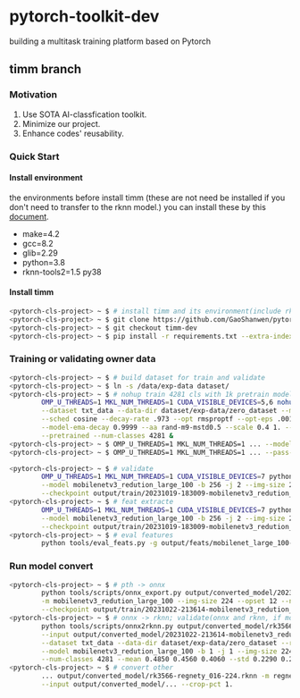 # pytorch-toolkit-dev

building a multitask training platform based on Pytorch

## timm branch

### Motivation

1. Use SOTA AI-classfication toolkit.
2. Minimize our project.
3. Enhance codes' reusability.

### Quick Start

#### Install environment

the environments before install timm (these are not need be installed if you don't need to transfer to the rknn model.)
you can install these by this [document](https://github.com/GaoShanwen/pytorch-toolkit-dev/blob/timm-dev/docs/environment.md).

+ make=4.2
+ gcc=8.2
+ glib=2.29
+ python=3.8
+ rknn-tools2=1.5 py38

#### Install timm

```bash
<pytorch-cls-project> ~ $ # install timm and its environment(include rknn-tools2)
<pytorch-cls-project> ~ $ git clone https://github.com/GaoShanwen/pytorch-toolkit-dev.git
<pytorch-cls-project> ~ $ git checkout timm-dev
<pytorch-cls-project> ~ $ pip install -r requirements.txt --extra-index-url https://download.pytorch.org/whl/cu102
```

### Training or validating owner data

```bash
<pytorch-cls-project> ~ $ # build dataset for train and validate
<pytorch-cls-project> ~ $ ln -s /data/exp-data dataset/
<pytorch-cls-project> ~ $ # nohup train 4281 cls with 1k pretrain model; resize-256,crop-224,rand aa, re-0.2;
        OMP_U_THREADS=1 MKL_NUM_THREADS=1 CUDA_VISIBLE_DEVICES=5,6 nohup python -m torch.distributed.launch --nproc_per_node=2 --master_port=40401 tools/train.py \
        --dataset txt_data --data-dir dataset/exp-data/zero_dataset --model mobilenetv3_redution_large_100 -b 256 --epochs 60 --decay-epochs 2.4 \
        --sched cosine --decay-rate .973 --opt rmsproptf --opt-eps .001 -j 4 --warmup-lr 1e-5 --warmup-epochs 5 --weight-decay 1e-5 --model-ema \
        --model-ema-decay 0.9999 --aa rand-m9-mstd0.5 --scale 0.4 1. --remode pixel --reprob 0.2 --amp --lr-base .001875 --lr-noise 0.07 0.15 \
        --pretrained --num-classes 4281 &
<pytorch-cls-project> ~ $ OMP_U_THREADS=1 MKL_NUM_THREADS=1 ... --model mobilenetv3_redution_large_100.miil_in21k_ft_in1k
<pytorch-cls-project> ~ $ OMP_U_THREADS=1 MKL_NUM_THREADS=1 ... --pass-path dataset/exp-data/zero_dataset/pass_cats2.txt --num-classes 4091

<pytorch-cls-project> ~ $ # validate
        OMP_U_THREADS=1 MKL_NUM_THREADS=1 CUDA_VISIBLE_DEVICES=7 python tools/validate.py --dataset txt_data --data-dir dataset/exp-data/zero_dataset \
        --model mobilenetv3_redution_large_100 -b 256 -j 2 --img-size 224 --num-classes 4281 \
        --checkpoint output/train/20231019-183009-mobilenetv3_redution_large_100-224/model_best.pth.tar --crop-pct .875
<pytorch-cls-project> ~ $ # feat extracte
        OMP_U_THREADS=1 MKL_NUM_THREADS=1 CUDA_VISIBLE_DEVICES=7 python tools/feat_extract.py --dataset txt_data --data-dir dataset/exp-data/zero_dataset \
        --model mobilenetv3_redution_large_100 -b 256 -j 2 --img-size 224 --results-dir output/feats/mobilenet_large_100 --num-classes 4281 \
        --checkpoint output/train/20231019-183009-mobilenetv3_redution_large_100-224/model_best.pth.tar --crop-pct 1. --infer-mode train
<pytorch-cls-project> ~ $ # eval features
        python tools/eval_feats.py -g output/feats/mobilenet_large_100-train.npz -q output/feats/mobilenet_large_100-val.npz
```

### Run model convert

```bash
<pytorch-cls-project> ~ $ # pth -> onnx
        python tools/scripts/onnx_export.py output/converted_model/20231022-213614-mobilenetv3_redution_large_100-224.onnx \
        -m mobilenetv3_redution_large_100 --img-size 224 --opset 12 --num-classes 4281 \
        --checkpoint output/train/20231022-213614-mobilenetv3_redution_large_100-224/model_best.pth.tar 
<pytorch-cls-project> ~ $ # onnx -> rknn; validate(onnx and rknn, if model is cls model) model
        python tools/scripts/onnx2rknn.py output/converted_model/rk3566-mobilenetv3-224.rknn \
        --input output/converted_model/20231022-213614-mobilenetv3_redution_large_100-224.onnx \
        --dataset txt_data --data-dir dataset/exp-data/zero_dataset --results-dir output/feats/mobilenet_large_100 \
        --model mobilenetv3_redution_large_100 -b 1 -j 1 --img-size 224 --results-dir output/feats/mobilenet_large_100 \
        --num-classes 4281 --mean 0.4850 0.4560 0.4060 --std 0.2290 0.2240 0.2250
<pytorch-cls-project> ~ $ # convert other
        ... output/converted_model/rk3566-regnety_016-224.rknn -m regnety_redution_016.tv2_in1k --results-dir output/feats/regnety_016 \
        --input output/converted_model/... --crop-pct 1.
```
